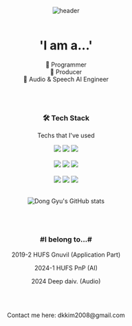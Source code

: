 <div align=center>

![header](https://capsule-render.vercel.app/api?type=wave&color=auto&height=200&section=header&text=Dream%20Chaser&fontSize=60)
</br>
</br>

# 'I am a...'

🔭 Programmer
</br>
🌱 Producer
</br>
👯 Audio & Speech AI Engineer

</br>
</br>

### 🛠 Tech Stack

Techs that I've used

<img src="https://img.shields.io/badge/Python-3776AB?style=flat&logo=python&logoColor=white">
<!-- <img src="https://img.shields.io/badge/Java-007396?style=flat&logo=java&logoColor=white"> -->
<img src="https://img.shields.io/badge/C++-00599C?style=flat&logo=c++&logoColor=white">
<img src="https://img.shields.io/badge/C-A8B9CC?style=flat&logo=c&logoColor=white">
</br>
</br>
<img src="https://img.shields.io/badge/PyTorch-EE4C2C?style=flat-square&logo=PyTorch&logoColor=white"/> 
<img src="https://img.shields.io/badge/TensorFlow-FF6F00?style=flat-square&logo=TensorFlow&logoColor=white"/> 
<img src="https://img.shields.io/badge/GoogleColab-F9AB00?style=flat-square&logo=GoogleColab&logoColor=white"/> 
</br>
</br>
<img src="https://img.shields.io/badge/GitHub-181717?style=flat-square&logo=GitHub&logoColor=white"/> 
<img src="https://img.shields.io/badge/Notion-000000?style=flat-square&logo=Notion&logoColor=white"/> 
<img src="https://img.shields.io/badge/Slack-4A154B?style=flat-square&logo=Slack&logoColor=white"/> 

</br>
</br>

![Dong Gyu's GitHub stats](https://github-readme-stats.vercel.app/api?username=kimdonggyu2008&show_icons=true)


</br>
</br>
<h3 align="center"> #I belong to...# </h3>
<p align="center"> 2019-2 HUFS Gnuvil (Application Part)</p>
<p align="center"> 2024-1 HUFS PnP (AI)</p>
<p align="center"> 2024 Deep daiv. (Audio)</p>

</br>
</br>
<p align="center"> Contact me here: dkkim2008@gmail.com</p>


